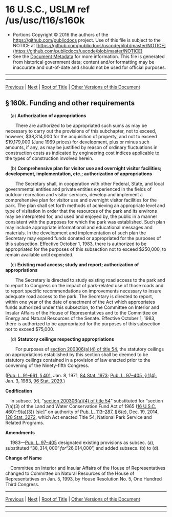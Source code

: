 ---
---

# 16 U.S.C., USLM ref /us/usc/t16/s160k

* Portions Copyright © 2016 the authors of the https://github.com/publicdocs project.
  Use of this file is subject to the NOTICE at [https://github.com/publicdocs/uscode/blob/master/NOTICE](https://github.com/publicdocs/uscode/blob/master/NOTICE)
* See the [Document Metadata](././../../../../..//README.md) for more information.
  This file is generated from historical government data; content and/or formatting may be inaccurate and out-of-date and should not be used for official purposes.

----------
----------

[Previous](./../../../../..//us/usc/t16/ch1/schXIX/m__us_usc_t16_s160j.md) | [Next](./../../../../..//us/usc/t16/ch1/schXX/m__us_usc_t16_ch1_schXX.md) | [Root of Title](./../../../../../) | [Other Versions of this Document](https://publicdocs.github.io/go/links?ns=uslm&ref=%2Fus%2Fusc%2Ft16%2Fs160k)

## § 160k. Funding and other requirements

    (a) __Authorization of appropriations__ 

        There are authorized to be appropriated such sums as may be necessary to carry out the provisions of this subchapter, not to exceed, however, $38,314,000 for the acquisition of property, and not to exceed $19,179,000 (June 1969 prices) for development, plus or minus such amounts, if any, as may be justified by reason of ordinary fluctuations in construction costs as indicated by engineering cost indices applicable to the types of construction involved herein.

    (b) __Comprehensive plan for visitor use and overnight visitor facilities; development, implementation, etc.; authorization of appropriations__ 

        The Secretary shall, in cooperation with other Federal, State, and local governmental entities and private entities experienced in the fields of outdoor recreation and visitor services, develop and implement a comprehensive plan for visitor use and overnight visitor facilities for the park. The plan shall set forth methods of achieving an appropriate level and type of visitation in order that the resources of the park and its environs may be interpreted for, and used and enjoyed by, the public in a manner consistent with the purposes for which the park was established. Such plan may include appropriate informational and educational messages and materials. In the development and implementation of such plan the Secretary may expend funds donated or appropriated for the purposes of this subsection. Effective October 1, 1983, there is authorized to be appropriated for the purposes of this subsection not to exceed $250,000, to remain available until expended.

    (c) __Existing road access; study and report; authorization of appropriations__ 

        The Secretary is directed to study existing road access to the park and to report to Congress on the impact of park-related use of those roads and to report specific recommendations on improvements necessary to insure adequate road access to the park. The Secretary is directed to report, within one year of the date of enactment of the Act which appropriates funds authorized under this subsection, to the Committee on Interior and Insular Affairs of the House of Representatives and to the Committee on Energy and Natural Resources of the Senate. Effective October 1, 1983, there is authorized to be appropriated for the purposes of this subsection not to exceed $75,000.

    (d) __Statutory ceilings respecting appropriations__ 

        For purposes of [section 200306(a)(4) of title 54][/us/usc/t54/s200306/a/4], the statutory ceilings on appropriations established by this section shall be deemed to be statutory ceilings contained in a provision of law enacted prior to the convening of the Ninety-fifth Congress.

([Pub. L. 91–661, § 401][/us/pl/91/661/s401], Jan. 8, 1971, [84 Stat. 1973][/us/stat/84/1973]; [Pub. L. 97–405, § 1(4)][/us/pl/97/405/s1/4], Jan. 3, 1983, [96 Stat. 2029][/us/stat/96/2029].)

 __Codification__ 

    In subsec. (d), “[section 200306(a)(4) of title 54][/us/usc/t54/s200306/a/4]” substituted for “section 7(a)(3) of the Land and Water Conservation Fund Act of 1965 ([16 U.S.C. 4601–9(a)(3)][/us/usc/t16/s4601–9/a/3]) \[sic\]” on authority of [Pub. L. 113–287, § 6(e)][/us/pl/113/287/s6/e], Dec. 19, 2014, [128 Stat. 3272][/us/stat/128/3272], which Act enacted Title 54, National Park Service and Related Programs.

 __Amendments__ 

    1983—[Pub. L. 97–405][/us/pl/97/405] designated existing provisions as subsec. (a), substituted “$38,314,000” for “$26,014,000”, and added subsecs. (b) to (d).

 __Change of Name__ 

    Committee on Interior and Insular Affairs of the House of Representatives changed to Committee on Natural Resources of the House of Representatives on Jan. 5, 1993, by House Resolution No. 5, One Hundred Third Congress.

----------

[Previous](./../../../../..//us/usc/t16/ch1/schXIX/m__us_usc_t16_s160j.md) | [Next](./../../../../..//us/usc/t16/ch1/schXX/m__us_usc_t16_ch1_schXX.md) | [Root of Title](./../../../../../) | [Other Versions of this Document](https://publicdocs.github.io/go/links?ns=uslm&ref=%2Fus%2Fusc%2Ft16%2Fs160k)

----------
----------

[/us/usc/t54/s200306/a/4]: https://publicdocs.github.io/go/links?ns=uslm&ref=%2Fus%2Fusc%2Ft54%2Fs200306%2Fa%2F4
[/us/pl/91/661/s401]: https://publicdocs.github.io/go/links?ns=uslm&ref=%2Fus%2Fpl%2F91%2F661%2Fs401
[/us/stat/84/1973]: https://publicdocs.github.io/go/links?ns=uslm&ref=%2Fus%2Fstat%2F84%2F1973
[/us/pl/97/405/s1/4]: https://publicdocs.github.io/go/links?ns=uslm&ref=%2Fus%2Fpl%2F97%2F405%2Fs1%2F4
[/us/stat/96/2029]: https://publicdocs.github.io/go/links?ns=uslm&ref=%2Fus%2Fstat%2F96%2F2029
[/us/usc/t54/s200306/a/4]: https://publicdocs.github.io/go/links?ns=uslm&ref=%2Fus%2Fusc%2Ft54%2Fs200306%2Fa%2F4
[/us/usc/t16/s4601–9/a/3]: https://publicdocs.github.io/go/links?ns=uslm&ref=%2Fus%2Fusc%2Ft16%2Fs4601%E2%80%939%2Fa%2F3
[/us/pl/113/287/s6/e]: https://publicdocs.github.io/go/links?ns=uslm&ref=%2Fus%2Fpl%2F113%2F287%2Fs6%2Fe
[/us/stat/128/3272]: https://publicdocs.github.io/go/links?ns=uslm&ref=%2Fus%2Fstat%2F128%2F3272
[/us/pl/97/405]: https://publicdocs.github.io/go/links?ns=uslm&ref=%2Fus%2Fpl%2F97%2F405


